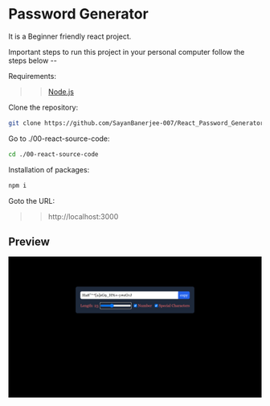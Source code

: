 # Password Generator

It is a Beginner friendly react project.

Important steps to run this project in your personal computer follow the steps below --

Requirements:

> > [Node.js](https://nodejs.org/en)

Clone the repository:

```bash
git clone https://github.com/SayanBanerjee-007/React_Password_Generator.git
```

Go to ./00-react-source-code:

```bash
cd ./00-react-source-code
```

Installation of packages:

```bash
npm i
```

Goto the URL:

> > http://localhost:3000

## Preview

![Website Preview](./website.png)

